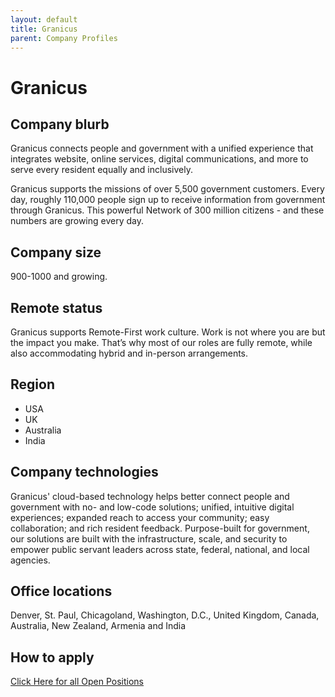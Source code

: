 ```yaml
---
layout: default
title: Granicus
parent: Company Profiles
---
```


# Granicus

## Company blurb

Granicus connects people and government with a unified experience that integrates website, online services, digital communications, and more to serve every resident equally and inclusively.

Granicus supports the missions of over 5,500 government customers. Every day, roughly 110,000 people sign up to receive information from government through Granicus. This powerful Network of 300 million citizens - and these numbers are growing every day.

## Company size

900-1000 and growing.

## Remote status

Granicus supports Remote-First work culture. Work is not where you are but the impact you make. That’s why most of our roles are fully remote, while also accommodating hybrid and in-person arrangements.

## Region

* USA
* UK
* Australia
* India

## Company technologies

Granicus' cloud-based technology helps better connect people and government with no- and low-code solutions; unified, intuitive digital experiences; expanded reach to access your community; easy collaboration; and rich resident feedback. Purpose-built for government, our solutions are built with the infrastructure, scale, and security to empower public servant leaders across state, federal, national, and local agencies.

## Office locations

Denver, St. Paul, Chicagoland, Washington, D.C., United Kingdom, Canada, Australia, New Zealand, Armenia and India

## How to apply

[Click Here for all Open Positions](https://granicus.com/careers/)